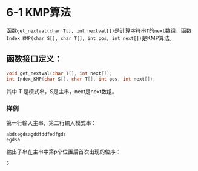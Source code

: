 # 6-1 KMP算法

函数`get_nextval(char T[], int nextval[])`是计算字符串`T`的`next`数组，函数`Index_KMP(char S[], char T[], int pos, int next[])`是KMP算法。

## 函数接口定义：
```cpp
void get_nextval(char T[], int next[]);
int Index_KMP(char S[], char T[], int pos, int next[]);
```
其中 T 是模式串，S是主串，next是next数组。

### 样例
第一行输入主串，第二行输入模式串：
```
abdsegdsagddfddfedfgds
egdsa
```
输出子串在主串中第p个位置后首次出现的位序：
```
5
```
